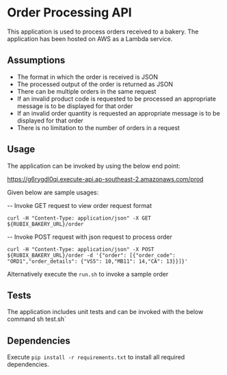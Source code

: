 # Order Processing API

This application is used to process orders received to a bakery.
The application has been hosted on AWS as a Lambda service.

## Assumptions

- The format in which the order is received is JSON
- The processed output of the order is returned as JSON
- There can be multiple orders in the same request
- If an invalid product code is requested to be processed an appropriate message is to be displayed for that order
- If an invalid order quantity is requested an appropriate message is to be displayed for that order 
- There is no limitation to the number of orders in a request

## Usage

The application can be invoked by using the below end point:

https://g6rygdl0qi.execute-api.ap-southeast-2.amazonaws.com/prod

Given below are sample usages:

-- Invoke GET request to view order request format

```curl -H "Content-Type: application/json" -X GET ${RUBIX_BAKERY_URL}/order```

-- Invoke POST request with json request to process order

```curl -H "Content-Type: application/json" -X POST ${RUBIX_BAKERY_URL}/order -d '{"order": [{"order_code": "ORD1","order_details": {"VS5": 10,"MB11": 14,"CA": 13}}]}'```

Alternatively execute the `run.sh` to invoke a sample order
## Tests

The application includes unit tests and can be invoked with the below command
sh test.sh`

## Dependencies

Execute `pip install -r requirements.txt` to install all required dependencies. 